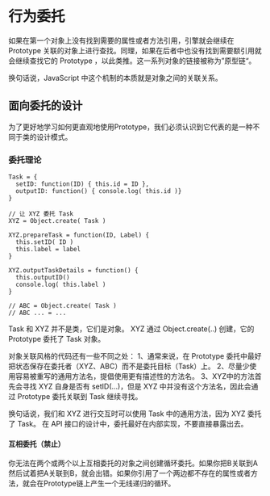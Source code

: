# 行为委托

如果在第一个对象上没有找到需要的属性或者方法引用，引擎就会继续在 Prototype 关联的对象上进行查找。同理，如果在后者中也没有找到需要额引用就会继续查找它的 Prototype ，以此类推。这一系列对象的链接被称为”原型链“。

换句话说，JavaScript 中这个机制的本质就是对象之间的关联关系。

## 面向委托的设计

为了更好地学习如何更直观地使用Prototype，我们必须认识到它代表的是一种不同于类的设计模式。

### 委托理论
```
Task = {
  setID: function(ID) { this.id = ID },
  outputID: function() { console.log( this.id )}
}

// 让 XYZ 委托 Task
XYZ = Object.create( Task )

XYZ.prepareTask = function(ID, Label) {
  this.setID( ID )
  this.label = label
}

XYZ.outputTaskDetails = function() {
  this.outputID()
  console.log( this.label )
}

// ABC = Object.create( Task )
// ABC ... = ...
```
Task 和 XYZ 并不是类，它们是对象。 XYZ 通过 Object.create(..) 创建，它的 Prototype 委托了 Task 对象。

对象关联风格的代码还有一些不同之处：
1、通常来说，在 Prototype 委托中最好把状态保存在委托者（XYZ、ABC）而不是委托目标（Task）上。
2、尽量少使用容易被重写的通用方法名，提倡使用更有描述性的方法名。
3、XYZ中的方法首先会寻找 XYZ 自身是否有 setID(...)，但是 XYZ 中并没有这个方法名，因此会通过 Prototype 委托关联到 Task 继续寻找。

换句话说，我们和 XYZ 进行交互时可以使用 Task 中的通用方法，因为 XYZ 委托了 Task。
在 API 接口的设计中，委托最好在内部实现，不要直接暴露出去。
 
 #### 互相委托（禁止）
 你无法在两个或两个以上互相委托的对象之间创建循环委托。如果你把B关联到A然后试着把A关联到B，就会出错。如果你引用了一个两边都不存在的属性或者方法，就会在Prototype链上产生一个无线递归的循环。
